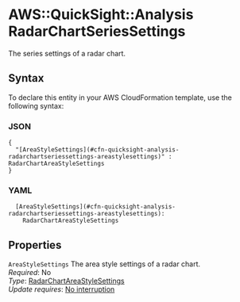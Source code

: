 # AWS::QuickSight::Analysis RadarChartSeriesSettings<a name="aws-properties-quicksight-analysis-radarchartseriessettings"></a>

The series settings of a radar chart\.

## Syntax<a name="aws-properties-quicksight-analysis-radarchartseriessettings-syntax"></a>

To declare this entity in your AWS CloudFormation template, use the following syntax:

### JSON<a name="aws-properties-quicksight-analysis-radarchartseriessettings-syntax.json"></a>

```
{
  "[AreaStyleSettings](#cfn-quicksight-analysis-radarchartseriessettings-areastylesettings)" : RadarChartAreaStyleSettings
}
```

### YAML<a name="aws-properties-quicksight-analysis-radarchartseriessettings-syntax.yaml"></a>

```
  [AreaStyleSettings](#cfn-quicksight-analysis-radarchartseriessettings-areastylesettings):
    RadarChartAreaStyleSettings
```

## Properties<a name="aws-properties-quicksight-analysis-radarchartseriessettings-properties"></a>

`AreaStyleSettings` <a name="cfn-quicksight-analysis-radarchartseriessettings-areastylesettings"></a>
The area style settings of a radar chart\.  
_Required_: No  
_Type_: [RadarChartAreaStyleSettings](aws-properties-quicksight-analysis-radarchartareastylesettings.md)  
_Update requires_: [No interruption](https://docs.aws.amazon.com/AWSCloudFormation/latest/UserGuide/using-cfn-updating-stacks-update-behaviors.html#update-no-interrupt)
